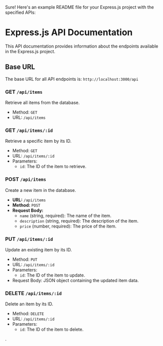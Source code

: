 Sure! Here's an example README file for your Express.js project with the specified APIs:

# Express.js API Documentation

This API documentation provides information about the endpoints available in the Express.js project.

## Base URL

The base URL for all API endpoints is: `http://localhost:3000/api`


### GET `/api/items`

Retrieve all items from the database.

- Method: `GET`
- URL: `/api/items`

### GET `/api/items/:id`

Retrieve a specific item by its ID.

- Method: `GET`
- URL: `/api/items/:id`
- Parameters:
  - `id`: The ID of the item to retrieve.
  

### POST `/api/items`

Create a new item in the database.

- **URL:** `/api/items`
- **Method:** `POST`
- **Request Body:**
  - `name` (string, required): The name of the item.
  - `description` (string, required): The description of the item.
  - `price` (number, required): The price of the item.


### PUT `/api/items/:id`

Update an existing item by its ID.

- Method: `PUT`
- URL: `/api/items/:id`
- Parameters:
  - `id`: The ID of the item to update.
- Request Body: JSON object containing the updated item data.

### DELETE `/api/items/:id`

Delete an item by its ID.

- Method: `DELETE`
- URL: `/api/items/:id`
- Parameters:
  - `id`: The ID of the item to delete.

.